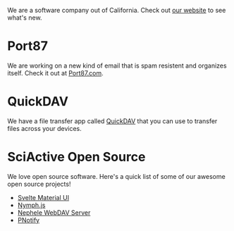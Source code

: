 We are a software company out of California. Check out [our website](https://sciactive.com) to see what's new.

# Port87

We are working on a new kind of email that is spam resistent and organizes itself. Check it out at [Port87.com](https://port87.com).

# QuickDAV

We have a file transfer app called [QuickDAV](https://sciactive.com/quickdav/) that you can use to transfer files across your devices.

# SciActive Open Source

We love open source software. Here's a quick list of some of our awesome open source projects!

- [Svelte Material UI](https://sveltematerialui.com/)
- [Nymph.js](https://nymph.io/)
- [Nephele WebDAV Server](https://github.com/sciactive/nephele#readme)
- [PNotify](https://sciactive.com/pnotify/)
